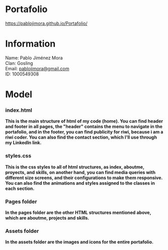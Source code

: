 # Portafolio
https://pablojimora.github.io/Portafolio/
#  Information

Name: Pablo Jiménez Mora <br>
Clan: Gosling <br>
Email: pablojimora@gmail.com <br>
ID: 1000549308 <b>


# Model
### index.html
<p>
This is the main structure of html of my code (home). You can find header and footer in all pages, the "header" contains the menu to navigate in the portafolio, and in the footer, you can find publicity for riwi, because i am a riwi coder. You can also find the contact section, which I'll use through my LinkedIn link. 
</p>

### styles.css
<p>
This is the css styles to all of html structures, as index, aboutme, proyects, and skills, on another hand, you can find media queries  with different size screens, and their configurations to make them responsive. You can also find the animations and styles assigned to the classes in each section.
</p>

### Pages folder
<p>
In the pages folder are the other HTML structures mentioned above, which are aboutme, projects and skills.
</p>

### Assets folder
<p>
In the assets folder are the images and icons for the entire portafolio.
</p>